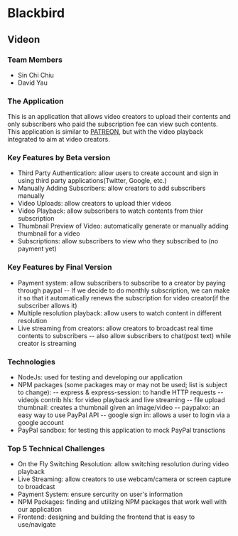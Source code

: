 # Blackbird

## Videon

### Team Members
- Sin Chi Chiu
- David Yau

### The Application
This is an application that allows video creators to upload their contents and only subscribers who paid the subscription fee can view such contents. This application is similar to [PATREON](https://www.patreon.com/), but with the video playback integrated to aim at video creators. 

### Key Features by Beta version
- Third Party Authentication: allow users to create account and sign in using third party applications(Twitter, Google, etc.)
- Manually Adding Subscribers: allow creators to add subscribers manually
- Video Uploads: allow creators to upload thier videos
- Video Playback: allow subscribers to watch contents from thier subscription
- Thumbnail Preview of Video: automatically generate or manually adding thumbnail for a video
- Subscriptions: allow subscribers to view who they subscribed to (no payment yet)

### Key Features by Final Version
- Payment system: allow subscribers to subscribe to a creator by paying through paypal
-- If we decide to do monthly subscription, we can make it so that it automatically renews the subscription for video creator(if the subscriber allows it)
- Multiple resolution playback: allow users to watch content in different resolution
- Live streaming from creators: allow creators to broadcast real time contents to subscribers
-- also allow subscribers to chat(post text) while creator is streaming
### Technologies
- NodeJs: used for testing and developing our application
- NPM packages (some packages may or may not be used; list is subject to change): 
-- express & express-session: to handle HTTP requests
-- videojs contrib hls: for video playback and live streaming 
-- file upload thumbnail: creates a thumbnail given an image/video
-- paypalxo: an easy way to use PayPal API
-- google sign in: allows a user to login via a google account
- PayPal sandbox: for testing this application to mock PayPal transctions

### Top 5 Technical Challenges
- On the Fly Switching Resolution: allow switching resolution during video playback
- Live Streaming: allow creators to use webcam/camera or screen capture to broadcast
- Payment System: ensure sercurity on user's information
- NPM Packages: finding and utilizing NPM packages that work well with our application
- Frontend: designing and building the frontend that is easy to use/navigate